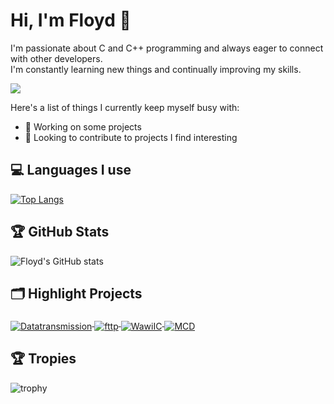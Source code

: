 # Hi, I'm Floyd 👋

I'm passionate about C and C++ programming and always eager to connect with other developers.    
I'm constantly learning new things and continually improving my skills.

![](https://komarev.com/ghpvc/?username=Shu-AFK&color=green)

Here's a list of things I currently keep myself busy with:

- 🌱 Working on some projects
- 👯 Looking to contribute to projects I find interesting

## 💻 Languages I use

[![Top Langs](https://github-readme-stats.vercel.app/api/top-langs/?username=Shu-AFK&langs_count=5)](https://github.com/anuraghazra/github-readme-stats)

## 🏆 GitHub Stats

![Floyd's GitHub stats](https://github-readme-stats.vercel.app/api?username=Shu-AFK&show_icons=true&theme=radical)

## 🗂️ Highlight Projects

<a href="https://github.com/Shu-AFK/Datatransmission">
  <img align="middle" src="https://github-readme-stats.vercel.app/api/pin/?username=Shu-AFK&repo=Datatransmission" alt="Datatransmission" />
</a>
<a href="https://github.com/Shu-AFK/fttp">
  <img align="middle" src="https://github-readme-stats.vercel.app/api/pin/?username=Shu-AFK&repo=fttp" alt="fttp" />
</a>
<a href="https://github.com/Shu-AFK/WawiIC">
  <img align="middle" src="https://github-readme-stats.vercel.app/api/pin/?username=Shu-AFK&repo=WawiIC" alt="WawiIC" />
</a>

<a href="https://github.com/Shu-AFK/mcd">
  <img align="middle" src="https://github-readme-stats.vercel.app/api/pin/?username=Shu-AFK&repo=mcd" alt="MCD" />
</a>

## 🏆 Tropies
![trophy](https://github-profile-trophy.vercel.app/?username=Shu-AFK&theme=nord&column=7&margin-w=15&margin-h=15)

